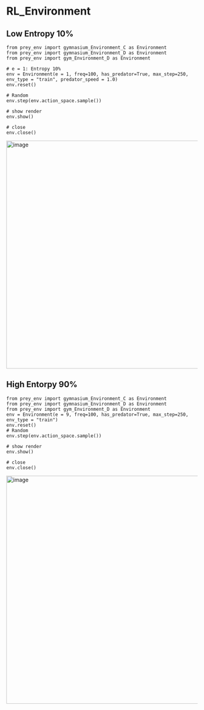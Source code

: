 # RL_Environment

## Low Entropy 10%

```{python}
from prey_env import gymnasium_Environment_C as Environment
from prey_env import gymnasium_Environment_D as Environment
from prey_env import gym_Environment_D as Environment

# e = 1: Entropy 10%
env = Environment(e = 1, freq=100, has_predator=True, max_step=250, env_type = "train", predator_speed = 1.0)
env.reset()

# Random
env.step(env.action_space.sample())

# show render
env.show()

# close
env.close()
```

<img width="600" alt="image" src="https://github.com/germanespinosa/RL_Environment/assets/80494218/41e82bb5-8887-4ade-8996-07bdab04329d">




## High Entorpy 90%

```{python}
from prey_env import gymnasium_Environment_C as Environment
from prey_env import gymnasium_Environment_D as Environment
from prey_env import gym_Environment_D as Environment
env = Environment(e = 9, freq=100, has_predator=True, max_step=250, env_type = "train")
env.reset()
# Random
env.step(env.action_space.sample())

# show render
env.show()

# close
env.close()
```
<img width="600" alt="image" src="https://github.com/germanespinosa/RL_Environment/assets/80494218/238fe286-262b-4de7-bb17-187460bedb08">




